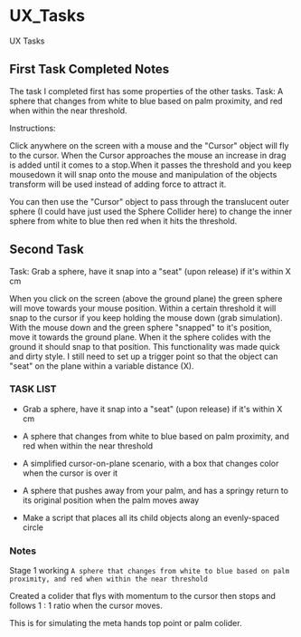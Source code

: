 # UX_Tasks
UX Tasks

## First Task Completed Notes

The task I completed first has some properties of the other tasks.
Task:
A sphere that changes from white to blue based on palm proximity, and red when within the near threshold.

Instructions:

Click anywhere on the screen with a mouse and the "Cursor" object will fly to the cursor. When the Cursor approaches the mouse an increase in drag is added until it comes to a stop.When it passes the threshold and you keep mousedown it will snap onto the mouse and manipulation of the objects transform will be used instead of adding force to attract it.

You can then use the "Cursor" object to pass through the translucent outer sphere (I could have just used the Sphere Collider here) to change the inner sphere from white to blue then red when it hits the threshold.

## Second Task
Task: Grab a sphere, have it snap into a "seat" (upon release) if it's within X cm

When you click on the screen (above the ground plane) the green sphere will move towards your mouse position. Within a certain threshold it will snap to the cursor if you keep holding the mouse down (grab simulation). With the mouse down and the green sphere "snapped" to it's position, move it towards the ground plane. When it the sphere colides with the ground it should snap to that position. This functionality was made quick and dirty style. I still need to set up a trigger point so that the object can "seat" on the plane within a variable distance (X).

### TASK LIST

- Grab a sphere, have it snap into a "seat" (upon release) if it's within X cm

- A sphere that changes from white to blue based on palm proximity, and red when within the near threshold

- A simplified cursor-on-plane scenario, with a box that changes color when the cursor is over it

- A sphere that pushes away from your palm, and has a springy return to its original position when the palm moves away

- Make a script that places all its child objects along an evenly-spaced circle

### Notes

Stage 1 working `A sphere that changes from white to blue based on palm proximity, and red when within the near threshold`

Created a colider that flys with momentum to the cursor then stops and follows 1 : 1 ratio when the cursor moves.

This is for simulating the meta hands top point or palm colider.
